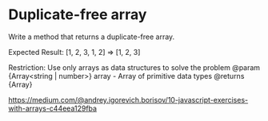 # Duplicate-free array

Write a method that returns a duplicate-free array.

Expected Result: [1, 2, 3, 1, 2] => [1, 2, 3]

Restriction: Use only arrays as data structures to solve the problem
@param {Array<string | number>} array - Array of primitive data types
@returns {Array}

https://medium.com/@andrey.igorevich.borisov/10-javascript-exercises-with-arrays-c44eea129fba
